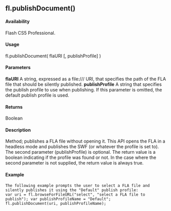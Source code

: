 ## fl.publishDocument()

#### Availability

Flash CS5 Professional.

#### Usage

fl.publishDocument( flaURI \[, publishProfile\] )

#### Parameters

**flaURI** A string, expressed as a file:/// URI, that specifies the path of the FLA file that should be silently published.
**publishProfile** A string that specifies the publish profile to use when publishing. If this parameter is omitted, the default publish profile is used.

#### Returns

Boolean

#### Description

Method; publishes a FLA file without opening it. This API opens the FLA in a headless mode and publishes the SWF (or whatever the profile is set to). The second parameter (publishProfile) is optional. The return value is a boolean indicating if the profile was found or not. In the case where the second parameter is not supplied, the return value is always true.

#### Example

```
The following example prompts the user to select a FLA file and silently publishes it using the "Default" publish profile:
var uri = fl.browseForFileURL("select", "select a FLA file to publish"); var publishProfileName = "Default";
fl.publishDocument(uri, publishProfileName);

```